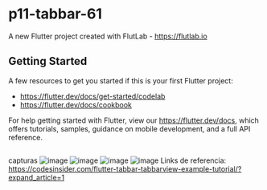 # p11-tabbar-61

A new Flutter project created with FlutLab - https://flutlab.io

## Getting Started

A few resources to get you started if this is your first Flutter project:

- https://flutter.dev/docs/get-started/codelab
- https://flutter.dev/docs/cookbook

For help getting started with Flutter, view our
https://flutter.dev/docs, which offers tutorials,
samples, guidance on mobile development, and a full API reference.

## 
capturas
![image](https://github.com/Miguelrenteria10/p11-TabBar-6i/assets/144725346/f247ddb8-b23f-4934-84ac-453f7ec3050b)
![image](https://github.com/Miguelrenteria10/p11-TabBar-6i/assets/144725346/581df706-cd84-4d85-b8b3-67e0352f4f20)
![image](https://github.com/Miguelrenteria10/p11-TabBar-6i/assets/144725346/bb57fbf8-b8df-450e-b6aa-8175e169dd9c)
![image](https://github.com/Miguelrenteria10/p11-TabBar-6i/assets/144725346/ba7850c5-7db4-4dbb-a3e5-51c3448b1c41)
Links de referencia:
https://codesinsider.com/flutter-tabbar-tabbarview-example-tutorial/?expand_article=1

